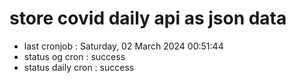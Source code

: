 # store covid daily api as json data

- last cronjob : Saturday, 02 March 2024 00:51:44
- status og cron : success
- status daily cron : success
      
      